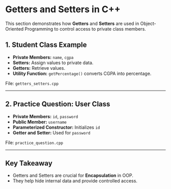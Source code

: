 # Getters and Setters in C++

This section demonstrates how **Getters** and **Setters** are used in Object-Oriented Programming to control access to private class members.

## 1. Student Class Example
- **Private Members:** `name`, `cgpa`
- **Setters:** Assign values to private data.
- **Getters:** Retrieve values.
- **Utility Function:** `getPercentage()` converts CGPA into percentage.

File: `getters_setters.cpp`

---

## 2. Practice Question: User Class
- **Private Members:** `id`, `password`
- **Public Member:** `username`
- **Parameterized Constructor:** Initializes `id`
- **Getter and Setter:** Used for `password`

File: `practice_question.cpp`

---

## Key Takeaway
- Getters and Setters are crucial for **Encapsulation** in OOP.
- They help hide internal data and provide controlled access.
